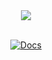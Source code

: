 
<div align="center">
  

<img src="https://github.com/Dune-Global/unite-deployment/assets/91784445/f98fe8df-4b42-4110-b601-741791b36eca"/>
</div>

<br/>

<p align="center">
<a href="" target="_blank"><img src="https://img.shields.io/badge/Deployment%20Complete%20-5D22DF" alt="Docs" /></a>

</p>
